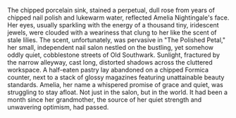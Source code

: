 The chipped porcelain sink, stained a perpetual, dull rose from years of chipped nail polish and lukewarm water, reflected Amelia Nightingale's face.  Her eyes, usually sparkling with the energy of a thousand tiny, iridescent jewels, were clouded with a weariness that clung to her like the scent of stale lilies.  The scent, unfortunately, was pervasive in "The Polished Petal," her small, independent nail salon nestled on the bustling, yet somehow oddly quiet, cobblestone streets of Old Southwark.  Sunlight, fractured by the narrow alleyway, cast long, distorted shadows across the cluttered workspace.  A half-eaten pastry lay abandoned on a chipped Formica counter, next to a stack of glossy magazines featuring unattainable beauty standards.  Amelia, her name a whispered promise of grace and quiet, was struggling to stay afloat.  Not just in the salon, but in the world.  It had been a month since her grandmother, the source of her quiet strength and unwavering optimism, had passed.
